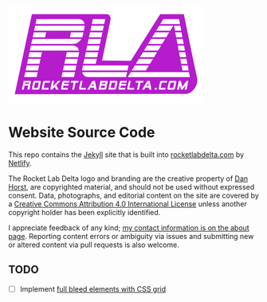 ![Rocket Lab Delta](https://raw.githubusercontent.com/rocketlabdelta/rocketlabdelta.com/main/assets/svg/RLD.svg)

# Website Source Code

This repo contains the [Jekyll][1] site that is built into [rocketlabdelta.com][2] by [Netlify][3].

The Rocket Lab Delta logo and branding are the creative property of [Dan Horst][4], are copyrighted material, and should not be used without expressed consent.
Data, photographs, and editorial content on the site are covered by a [Creative Commons Attribution 4.0 International License][5] unless another copyright holder has been explicitly identified.

I appreciate feedback of any kind; [my contact information is on the about page][6].
Reporting content errors or ambiguity via issues and submitting new or altered content via pull requests is also welcome.

## TODO

- [ ] Implement [full bleed elements with CSS grid][7]

[1]: https://jekyllrb.com/
[2]: https://rocketlabdelta.com/
[3]: https://www.netlify.com/
[4]: https://www.danhorst.com/
[5]: http://creativecommons.org/licenses/by/4.0/
[6]: https://rocketlabdelta.com/about/#contact
[7]: https://joshwcomeau.com/css/full-bleed/
